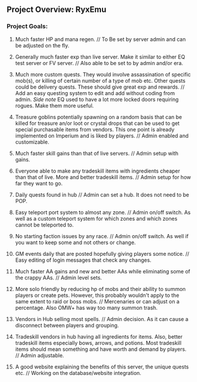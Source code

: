 ## Project Overview: RyxEmu

### Project Goals:

1. Much faster HP and mana regen. // To Be set by server admin and can be adjusted on the fly.

2. Generally much faster exp than live server. Make it similar to either EQ test server or FV server. // Also able to be set to by admin and/or era.

3. Much more custom quests. They would involve assassination of specific mob(s), or killing of certain number of a type of mob etc. Other quests could be delivery quests. These should give great exp and rewards. // Add an easy questing system to edit and add without coding from admin. *Side note* EQ used to have a lot more locked doors requiring rogues. Make them more useful.

4. Treasure goblins potentially spawning on a random basis that can be killed for treasure an/or loot or crystal drops that can be used to get special purchasable items from vendors. This one point is already implemented on Imperium and is liked by players. // Admin enabled and customizable.

5. Much faster skill gains than that of live servers. // Admin setup with gains.

6. Everyone able to make any tradeskill items with ingredients cheaper than that of live. More and better tradeskill items. // Admin setup for how far they want to go.

7. Daily quests found in hub // Admin can set a hub. It does not need to be POP.

8. Easy teleport port system to almost any zone. // Admin on/off switch. As well as a custom teleport system for which zones and which zones cannot be teleported to.

9. No starting faction issues by any race. // Admin on/off switch. As well if you want to keep some and not others or change.

10. GM events daily that are posted hopefully giving players some notice. // Easy editing of login messages that check any changes.

11. Much faster AA gains and new and better AAs while eliminating some of the crappy AAs. // Admin level sets.

12. More solo friendly by reducing hp of mobs and their ability to summon players or create pets. However, this probably wouldn't apply to the same extent to raid or boss mobs. // Mercenaries or can adjust on a percentage. Also OMW+ has way too many summon trash.

14. Vendors in Hub selling most spells. // Admin decision. As it can cause a disconnect between players and grouping.

15. Tradeskill vendors in hub having all ingredients for items. Also, better tradeskill items especially bows, arrows, and potions. Most tradeskill items should mean something and have worth and demand by players. // Admin adjustable.

17. A good website explaining the benefits of this server, the unique quests etc. // Working on the database/website integration.
